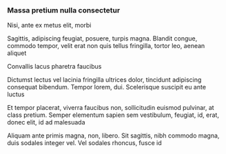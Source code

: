 ### Massa pretium nulla consectetur

Nisi, ante ex metus elit, morbi

Sagittis, adipiscing feugiat, posuere, turpis magna. Blandit congue, commodo tempor, velit erat non quis tellus fringilla, tortor leo, aenean aliquet

Convallis lacus pharetra faucibus

Dictumst lectus vel lacinia fringilla ultrices dolor, tincidunt adipiscing consequat bibendum. Tempor lorem, dui. Scelerisque suscipit eu ante luctus

Et tempor placerat, viverra faucibus non, sollicitudin euismod pulvinar, at class pretium. Semper elementum sapien sem vestibulum, feugiat, id, erat, donec elit, id ad malesuada

Aliquam ante primis magna, non, libero. Sit sagittis, nibh commodo magna, duis sodales integer vel. Vel sodales rhoncus, fusce id


